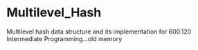 # Multilevel_Hash
Multilevel hash data structure and its implementation for 600.120 Intermediate Programming...old memory
